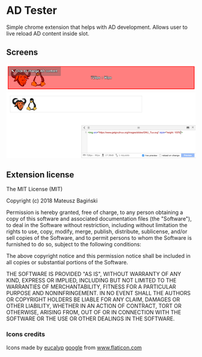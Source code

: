 # AD Tester
Simple chrome extension that helps with AD development. Allows user to live reload AD content inside slot.

## Screens
![Layer](doc/screens/layer.png?raw=true "Layer")
![Toolbar](doc/screens/toolbar.png?raw=true "Toolbar")

## Extension license
The MIT License (MIT)

Copyright (c) 2018 Mateusz Bagiński

Permission is hereby granted, free of charge, to any person obtaining a copy of this software and associated documentation files (the "Software"), to deal in the Software without restriction, including without limitation the rights to use, copy, modify, merge, publish, distribute, sublicense, and/or sell copies of the Software, and to permit persons to whom the Software is furnished to do so, subject to the following conditions:

The above copyright notice and this permission notice shall be included in all copies or substantial portions of the Software.

THE SOFTWARE IS PROVIDED "AS IS", WITHOUT WARRANTY OF ANY KIND, EXPRESS OR IMPLIED, INCLUDING BUT NOT LIMITED TO THE WARRANTIES OF MERCHANTABILITY, FITNESS FOR A PARTICULAR PURPOSE AND NONINFRINGEMENT. IN NO EVENT SHALL THE AUTHORS OR COPYRIGHT HOLDERS BE LIABLE FOR ANY CLAIM, DAMAGES OR OTHER LIABILITY, WHETHER IN AN ACTION OF CONTRACT, TORT OR OTHERWISE, ARISING FROM, OUT OF OR IN CONNECTION WITH THE SOFTWARE OR THE USE OR OTHER DEALINGS IN THE SOFTWARE.

### Icons credits
Icons made by
[eucalyp](https://www.flaticon.com/authors/eucalyp)
[google](https://www.flaticon.com/authors/google)
from www.flaticon.com
